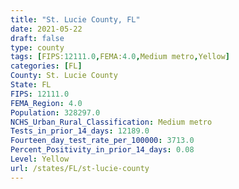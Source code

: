 ```yaml
---
title: "St. Lucie County, FL"
date: 2021-05-22
draft: false
type: county
tags: [FIPS:12111.0,FEMA:4.0,Medium metro,Yellow]
categories: [FL]
County: St. Lucie County
State: FL
FIPS: 12111.0
FEMA_Region: 4.0
Population: 328297.0
NCHS_Urban_Rural_Classification: Medium metro
Tests_in_prior_14_days: 12189.0
Fourteen_day_test_rate_per_100000: 3713.0
Percent_Positivity_in_prior_14_days: 0.08
Level: Yellow
url: /states/FL/st-lucie-county
---
```




